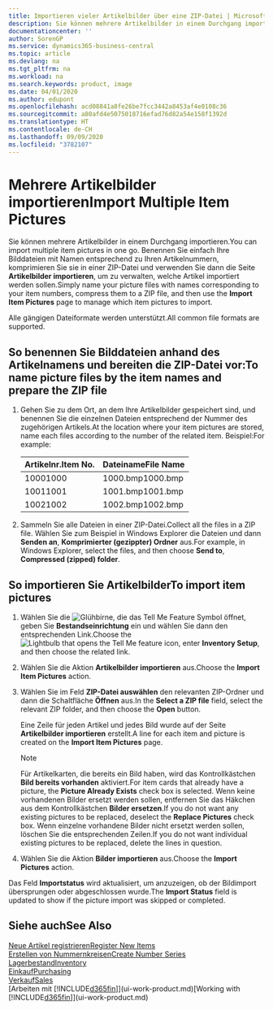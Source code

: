 ```yaml
---
title: Importieren vieler Artikelbilder über eine ZIP-Datei | Microsoft Docs
description: Sie können mehrere Artikelbilder in einem Durchgang importieren. Benennen Sie einfach Ihre Bilddateien mit Namen entsprechend zu Ihren Artikelnummern, komprimieren Sie sie in einer ZIP-Datei und verwenden Sie dann die Seite „Artikelbilder importieren”, um zu verwalten, welche Artikel importiert werden sollen.
documentationcenter: ''
author: SorenGP
ms.service: dynamics365-business-central
ms.topic: article
ms.devlang: na
ms.tgt_pltfrm: na
ms.workload: na
ms.search.keywords: product, image
ms.date: 04/01/2020
ms.author: edupont
ms.openlocfilehash: acd08841a8fe26be7fcc3442a8453af4e0108c36
ms.sourcegitcommit: a80afd4e5075018716efad76d82a54e158f1392d
ms.translationtype: HT
ms.contentlocale: de-CH
ms.lasthandoff: 09/09/2020
ms.locfileid: "3782107"
---
```

# <a name="import-multiple-item-pictures"></a><span data-ttu-id="d731d-104">Mehrere Artikelbilder importieren</span><span class="sxs-lookup"><span data-stu-id="d731d-104">Import Multiple Item Pictures</span></span>
<span data-ttu-id="d731d-105">Sie können mehrere Artikelbilder in einem Durchgang importieren.</span><span class="sxs-lookup"><span data-stu-id="d731d-105">You can import multiple item pictures in one go.</span></span> <span data-ttu-id="d731d-106">Benennen Sie einfach Ihre Bilddateien mit Namen entsprechend zu Ihren Artikelnummern, komprimieren Sie sie in einer ZIP-Datei und verwenden Sie dann die Seite **Artikelbilder importieren**, um zu verwalten, welche Artikel importiert werden sollen.</span><span class="sxs-lookup"><span data-stu-id="d731d-106">Simply name your picture files with names corresponding to your item numbers, compress them to a ZIP file, and then use the **Import Item Pictures** page to manage which item pictures to import.</span></span>

<span data-ttu-id="d731d-107">Alle gängigen Dateiformate werden unterstützt.</span><span class="sxs-lookup"><span data-stu-id="d731d-107">All common file formats are supported.</span></span>

## <a name="to-name-picture-files-by-the-item-names-and-prepare-the-zip-file"></a><span data-ttu-id="d731d-108">So benennen Sie Bilddateien anhand des Artikelnamens und bereiten die ZIP-Datei vor:</span><span class="sxs-lookup"><span data-stu-id="d731d-108">To name picture files by the item names and prepare the ZIP file</span></span>
1. <span data-ttu-id="d731d-109">Gehen Sie zu dem Ort, an dem Ihre Artikelbilder gespeichert sind, und benennen Sie die einzelnen Dateien entsprechend der Nummer des zugehörigen Artikels.</span><span class="sxs-lookup"><span data-stu-id="d731d-109">At the location where your item pictures are stored, name each files according to the number of the related item.</span></span> <span data-ttu-id="d731d-110">Beispiel:</span><span class="sxs-lookup"><span data-stu-id="d731d-110">For example:</span></span>

    |<span data-ttu-id="d731d-111">Artikelnr.</span><span class="sxs-lookup"><span data-stu-id="d731d-111">Item No.</span></span>|<span data-ttu-id="d731d-112">Dateiname</span><span class="sxs-lookup"><span data-stu-id="d731d-112">File Name</span></span>|
    |-|-|
    |<span data-ttu-id="d731d-113">1000</span><span class="sxs-lookup"><span data-stu-id="d731d-113">1000</span></span>|<span data-ttu-id="d731d-114">1000.bmp</span><span class="sxs-lookup"><span data-stu-id="d731d-114">1000.bmp</span></span>|
    |<span data-ttu-id="d731d-115">1001</span><span class="sxs-lookup"><span data-stu-id="d731d-115">1001</span></span>|<span data-ttu-id="d731d-116">1001.bmp</span><span class="sxs-lookup"><span data-stu-id="d731d-116">1001.bmp</span></span>|
    |<span data-ttu-id="d731d-117">1002</span><span class="sxs-lookup"><span data-stu-id="d731d-117">1002</span></span>|<span data-ttu-id="d731d-118">1002.bmp</span><span class="sxs-lookup"><span data-stu-id="d731d-118">1002.bmp</span></span>|

2. <span data-ttu-id="d731d-119">Sammeln Sie alle Dateien in einer ZIP-Datei.</span><span class="sxs-lookup"><span data-stu-id="d731d-119">Collect all the files in a ZIP file.</span></span> <span data-ttu-id="d731d-120">Wählen Sie zum Beispiel in Windows Explorer die Dateien und dann **Senden an**, **Komprimierter (gezippter) Ordner** aus.</span><span class="sxs-lookup"><span data-stu-id="d731d-120">For example, in Windows Explorer, select the files, and then choose **Send to**, **Compressed (zipped) folder**.</span></span>     

## <a name="to-import-item-pictures"></a><span data-ttu-id="d731d-121">So importieren Sie Artikelbilder</span><span class="sxs-lookup"><span data-stu-id="d731d-121">To import item pictures</span></span>
1. <span data-ttu-id="d731d-122">Wählen Sie die ![Glühbirne, die das Tell Me Feature](media/ui-search/search_small.png "Tell Me-Funktion") Symbol öffnet, geben Sie **Bestandseinrichtung** ein und wählen Sie dann den entsprechenden Link.</span><span class="sxs-lookup"><span data-stu-id="d731d-122">Choose the ![Lightbulb that opens the Tell Me feature](media/ui-search/search_small.png "Tell me what you want to do") icon, enter **Inventory Setup**, and then choose the related link.</span></span>
2. <span data-ttu-id="d731d-123">Wählen Sie die Aktion **Artikelbilder importieren** aus.</span><span class="sxs-lookup"><span data-stu-id="d731d-123">Choose the **Import Item Pictures** action.</span></span>
3. <span data-ttu-id="d731d-124">Wählen Sie im Feld **ZIP-Datei auswählen** den relevanten ZIP-Ordner und dann die Schaltfläche **Öffnen** aus.</span><span class="sxs-lookup"><span data-stu-id="d731d-124">In the **Select a ZIP file** field, select the relevant ZIP folder, and then choose the **Open** button.</span></span>

    <span data-ttu-id="d731d-125">Eine Zeile für jeden Artikel und jedes Bild wurde auf der Seite **Artikelbilder importieren** erstellt.</span><span class="sxs-lookup"><span data-stu-id="d731d-125">A line for each item and picture is created on the **Import Item Pictures** page.</span></span>

    > [!NOTE]
    > <span data-ttu-id="d731d-126">Für Artikelkarten, die bereits ein Bild haben, wird das Kontrollkästchen **Bild bereits vorhanden** aktiviert.</span><span class="sxs-lookup"><span data-stu-id="d731d-126">For item cards that already have a picture, the **Picture Already Exists** check box is selected.</span></span> <span data-ttu-id="d731d-127">Wenn keine vorhandenen Bilder ersetzt werden sollen, entfernen Sie das Häkchen aus dem Kontrollkästchen **Bilder ersetzen**.</span><span class="sxs-lookup"><span data-stu-id="d731d-127">If you do not want any existing pictures to be replaced, deselect the **Replace Pictures** check box.</span></span> <span data-ttu-id="d731d-128">Wenn einzelne vorhandene Bilder nicht ersetzt werden sollen, löschen Sie die entsprechenden Zeilen.</span><span class="sxs-lookup"><span data-stu-id="d731d-128">If you do not want individual existing pictures to be replaced, delete the lines in question.</span></span>

3. <span data-ttu-id="d731d-129">Wählen Sie die Aktion **Bilder importieren** aus.</span><span class="sxs-lookup"><span data-stu-id="d731d-129">Choose the **Import Pictures** action.</span></span>

<span data-ttu-id="d731d-130">Das Feld **Importstatus** wird aktualisiert, um anzuzeigen, ob der Bildimport übersprungen oder abgeschlossen wurde.</span><span class="sxs-lookup"><span data-stu-id="d731d-130">The **Import Status** field is updated to show if the picture import was skipped or completed.</span></span>       

## <a name="see-also"></a><span data-ttu-id="d731d-131">Siehe auch</span><span class="sxs-lookup"><span data-stu-id="d731d-131">See Also</span></span>
[<span data-ttu-id="d731d-132">Neue Artikel registrieren</span><span class="sxs-lookup"><span data-stu-id="d731d-132">Register New Items</span></span>](inventory-how-register-new-items.md)  
[<span data-ttu-id="d731d-133">Erstellen von Nummernkreisen</span><span class="sxs-lookup"><span data-stu-id="d731d-133">Create Number Series</span></span>](ui-create-number-series.md)  
[<span data-ttu-id="d731d-134">Lagerbestand</span><span class="sxs-lookup"><span data-stu-id="d731d-134">Inventory</span></span>](inventory-manage-inventory.md)  
[<span data-ttu-id="d731d-135">Einkauf</span><span class="sxs-lookup"><span data-stu-id="d731d-135">Purchasing</span></span>](purchasing-manage-purchasing.md)  
[<span data-ttu-id="d731d-136">Verkauf</span><span class="sxs-lookup"><span data-stu-id="d731d-136">Sales</span></span>](sales-manage-sales.md)  
<span data-ttu-id="d731d-137">[Arbeiten mit [!INCLUDE[d365fin](includes/d365fin_md.md)]](ui-work-product.md)</span><span class="sxs-lookup"><span data-stu-id="d731d-137">[Working with [!INCLUDE[d365fin](includes/d365fin_md.md)]](ui-work-product.md)</span></span>
